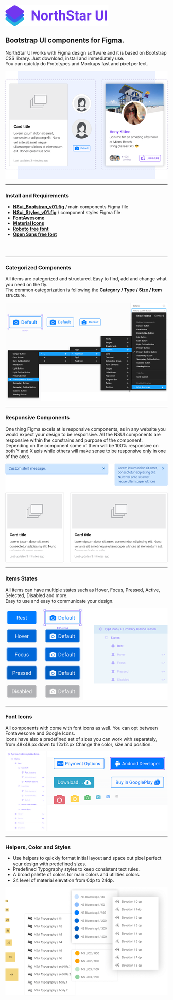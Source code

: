 <img src="https://github.com/sg1asgard/northstarui/blob/master/logo-nsui-v2.svg" height="64" alt="NorthStarUI" />
<h2>Bootstrap UI components for Figma.</h2>

<p>NorthStar UI works with Figma design software and it is based on Bootstrap CSS library. Just download, install and immediately use.<br />
  You can quickly do Prototypes and Mockups fast and pixel perfect.
</p>

<img src="https://github.com/sg1asgard/northstarui/blob/master/demo-asset-header2.png" />
<hr />

### Install and Requirements
<ul>
  <li><strong><a href="https://github.com/sg1asgard/northstarui/blob/master/NSui_Bootstrap_v01.fig">NSui_Bootstrap_v01.fig</a></strong> / main components Figma file</li>
  <li><strong><a href="https://github.com/sg1asgard/northstarui/blob/master/NSui_Styles_v01.fig">NSui_Styles_v01.fig</a></strong> / component styles Figma file</li>
  <li><strong><a href="https://fontawesome.com/">FontAwesome</a></strong></li>
  <li><strong><a href="https://material.io/tools/icons/">Material Icons</a></strong></li>
  <li><strong><a href="https://fonts.google.com/specimen/Roboto">Roboto free font</a></strong></li>
  <li><strong><a href="https://fonts.google.com/specimen/Open+Sans">Open Sans free font</a></strong></li>
</ul>
<br />
<br />

<hr />

### Categorized Components
<p>All items are categorized and structured. Easy to find, add and change what you need on the fly.
  <br />
  The common categorization is following the <b>Category / Type / Size / Item</b> structure.</p>

<img src="https://github.com/sg1asgard/northstarui/blob/master/components-groups.png" />

<hr />

### Responsive Components
<p>One thing Figma excels at is responsive components, as in any website you would expect your design to be responsive. All the NSUI components are responsive within the constrains and purpose of the component.<br />
Depending on the component some of them will be 100% responsive on both Y and X axis while others will make sense to be responsive only in one of the axes.</p>
<img src="https://github.com/sg1asgard/northstarui/blob/master/responsive-components.png" />
<hr />

### Items States
<p>All items can have multiple states such as Hover, Focus, Pressed, Active, Selected, Disabled and more.
  <br />
Easy to use and easy to communicate your design.</p>
<img src="https://github.com/sg1asgard/northstarui/blob/master/items-states.png" />
<hr />

### Font Icons
<p>All components with come with font icons as well. You can opt between Fontawesome and Google Icons.
  <br />
Icons have also a predefined set of sizes you can work with separately, from 48x48.px down to 12x12.px
Change the color, size and position.</p>
<img src="https://github.com/sg1asgard/northstarui/blob/master/icons-options.png" />
<hr />

### Helpers, Color and Styles
<ul>
  <li>Use helpers to quickly format initial layout and space out pixel perfect your design with predefined sizes.</li>
  <li>Predefined Typography styles to keep consistent text rules.</li>
  <li>A broad palette of colors for main colors and utilities colors.</li>
  <li>24 level of material elevation from 0dp to 24dp.</li>
 </ul>
<img src="https://github.com/sg1asgard/northstarui/blob/master/utilities-styles.png" />
